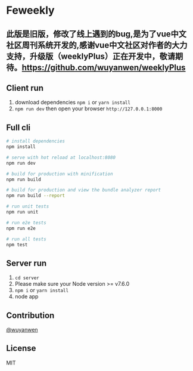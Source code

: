 # Feweekly
## 此版是旧版，修改了线上遇到的bug,是为了vue中文社区周刊系统开发的,感谢vue中文社区对作者的大力支持，升级版（weeklyPlus）正在开发中，敬请期待。https://github.com/wuyanwen/weeklyPlus

## Client run 

1. download dependencies `npm i` or `yarn install `
2. `npm run dev` then open your browser `http://127.0.0.1:8000`


## Full cli

``` bash
# install dependencies
npm install

# serve with hot reload at localhost:8080
npm run dev

# build for production with minification
npm run build

# build for production and view the bundle analyzer report
npm run build --report

# run unit tests
npm run unit

# run e2e tests
npm run e2e

# run all tests
npm test
```

## Server run

1. `cd server`
2. Please make sure your Node version >= v7.6.0
3. `npm i` or `yarn install`
4. node app

## Contribution
[@wuyanwen](https://github.com/wuyanwen)

## License

MIT

